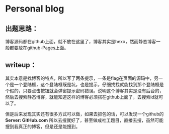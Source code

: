 # Personal blog
## 出题思路：
博客源码都在github上面，就不放在这里了，博客其实是hexo，然而静态博客一般都要放在github-Pages上面。

## writeup：
其实本意是找博客的特点，所以写了两条提示，一条是flag在页面的源码中，另一个是一个登陆框，这个登陆框既是坑，也是提示，仔细找找就能找到那个登陆框是个假的，只要点击按钮就会弹窗提示密码错误。说明这个博客其实是没有后台的，然后去搜索静态博客，就能知道这样的博客必须搭在github上面了，去搜索id就可以了。

但是后来发现其实还有很多方式可以做，如果去抓包的话，可以发现一个github的**Server: GitHub.com**
所以去搜就好了，甚至做成社工题目，直接去搜，虽然可能搜到我真正的博客，但是还是能搜到。
